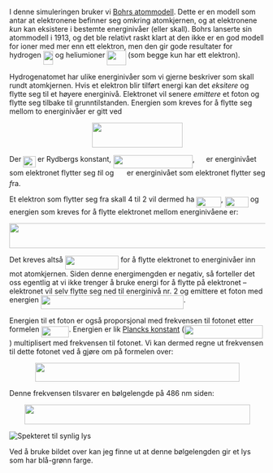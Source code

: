 I denne simuleringen bruker vi [Bohrs atommodell](https://snl.no/atom_-_atomteori#-Bohrs_atommodell). Dette er en modell som antar at elektronene befinner seg omkring atomkjernen, og at elektronene *kun* kan eksistere i bestemte energinivåer (eller skall). Bohrs lanserte sin atommodell i 1913, og det ble relativt raskt klart at den ikke er en god modell for ioner med mer enn ett elektron, men den gir gode resultater for hydrogen <img src="https://rawgit.com/stalegjelsten/bohr-hydrogen-model/master/svgs/46f6823fe6dab1fb384fea1eff88c006.svg?2c4fa5110c&invert_in_darkmode" align=middle width=19.70325884999999pt height=26.76175259999998pt/> og heliumioner <img src="https://rawgit.com/stalegjelsten/bohr-hydrogen-model/master/svgs/f979276258815fee03c50c9373ddbacd.svg?7671c9582e&invert_in_darkmode" align=middle width=37.283206949999986pt height=28.584520800000007pt/> (som begge kun har ett elektron).

Hydrogenatomet har ulike energinivåer som vi gjerne beskriver som skall rundt atomkjernen. Hvis et elektron blir tilført energi kan det *eksitere* og flytte seg til et høyere energinivå. Elektronet vil senere *emittere* et foton og flytte seg tilbake til grunntilstanden. Energien som kreves for å flytte seg mellom to energinivåer er gitt ved
<p align="center"><img src="https://rawgit.com/stalegjelsten/bohr-hydrogen-model/master/svgs/be312f9695f5a801c21d39c7eb1e07da.svg?a358a57e9a&invert_in_darkmode" align=middle width=178.81215659999998pt height=49.315569599999996pt/></p>

Der <img src="https://rawgit.com/stalegjelsten/bohr-hydrogen-model/master/svgs/0c35dcb9a09e07fef9a8128c0b485bc4.svg?721445be28&invert_in_darkmode" align=middle width=24.12763649999999pt height=22.465723500000017pt/> er Rydbergs konstant, <img src="https://rawgit.com/stalegjelsten/bohr-hydrogen-model/master/svgs/ce7f5ded2fa3fc620cd200d03645e554.svg?338c87cbb2&invert_in_darkmode" align=middle width=156.22800105pt height=26.76175259999998pt/>, <img src="https://rawgit.com/stalegjelsten/bohr-hydrogen-model/master/svgs/68fe97fb12f1d5c27154af2b2f7a25d9.svg?f18318620&invert_in_darkmode" align=middle width=14.832668399999989pt height=14.15524440000002pt/> er energinivået som elektronet flytter seg *t*il og <img src="https://rawgit.com/stalegjelsten/bohr-hydrogen-model/master/svgs/a36a1e0b007884ba84d6355b48c564b5.svg?9af35d4845&invert_in_darkmode" align=middle width=17.56674314999999pt height=14.15524440000002pt/> er energinivået som elektronet flytter seg *f*ra.

Et elektron som flytter seg fra skall 4 til 2 vil dermed ha <img src="https://rawgit.com/stalegjelsten/bohr-hydrogen-model/master/svgs/352cd440d07a3be2257beefd900c8d98.svg?e4edc90e73&invert_in_darkmode" align=middle width=48.52549514999998pt height=21.18721440000001pt/>, <img src="https://rawgit.com/stalegjelsten/bohr-hydrogen-model/master/svgs/961c8cc9c535537c108295b5cdc2dc6d.svg?d21a004d2&invert_in_darkmode" align=middle width=45.79140389999999pt height=21.18721440000001pt/> og energien som kreves for å flytte elektronet mellom energinivåene er:
<p align="center"><img src="https://rawgit.com/stalegjelsten/bohr-hydrogen-model/master/svgs/15b8aabe3fea98b3c1d2cc94c37357da.svg?302ffb8f0c&invert_in_darkmode" align=middle width=734.39278605pt height=49.315569599999996pt/></p>

Det kreves altså <img src="https://rawgit.com/stalegjelsten/bohr-hydrogen-model/master/svgs/b544043d1f816349a2bc29575285a550.svg?5d0e39c493&invert_in_darkmode" align=middle width=105.70785554999999pt height=26.76175259999998pt/> for å flytte elektronet to energinivåer inn mot atomkjernen. Siden denne energimengden er negativ, så forteller det oss egentlig at vi ikke trenger å bruke energi for å flytte på elektronet – elektronet vil selv flytte seg ned til energinivå nr. 2 og emittere et foton med energien <img src="https://rawgit.com/stalegjelsten/bohr-hydrogen-model/master/svgs/3da3c7a8ef5738e8fe3ede3cdd2eb185.svg?b523a87559&invert_in_darkmode" align=middle width=281.11858499999994pt height=26.76175259999998pt/>.

Energien til et foton er også proporsjonal med frekvensen til fotonet etter formelen <img src="https://rawgit.com/stalegjelsten/bohr-hydrogen-model/master/svgs/a70022999b73135fc958a7fc04118d6e.svg?6f15b780d7&invert_in_darkmode" align=middle width=54.288337949999985pt height=22.831056599999986pt/>. Energien er lik [Plancks konstant](https://no.wikipedia.org/wiki/Plancks_konstant) (<img src="https://rawgit.com/stalegjelsten/bohr-hydrogen-model/master/svgs/fc619e5eea2071d9c86a3cd014737e2f.svg?67cc2b16e4&invert_in_darkmode" align=middle width=154.53962699999997pt height=26.76175259999998pt/>) multiplisert med frekvensen til fotonet. Vi kan dermed regne ut frekvensen til dette fotonet ved å gjøre om på formelen over:

<p align="center"><img src="https://rawgit.com/stalegjelsten/bohr-hydrogen-model/master/svgs/706e13884f2be95f55b2e1f6f3e22190.svg?4e47c39ed0&invert_in_darkmode" align=middle width=401.6074854pt height=37.147307999999995pt/></p>

Denne frekvensen tilsvarer en bølgelengde på 486 nm siden: 
<p align="center"><img src="https://rawgit.com/stalegjelsten/bohr-hydrogen-model/master/svgs/2ecc4d1fb4e0f107d4234b75025d6a0b.svg?5908d01de8&invert_in_darkmode" align=middle width=443.31403214999995pt height=38.973783749999996pt/></p>

![Spekteret til synlig lys](https://upload.wikimedia.org/wikipedia/commons/thumb/d/d9/Linear_visible_spectrum.svg/1000px-Linear_visible_spectrum.svg.png)

Ved å bruke bildet over kan jeg finne ut at denne bølgelengden gir et lys som har blå-grønn farge.
